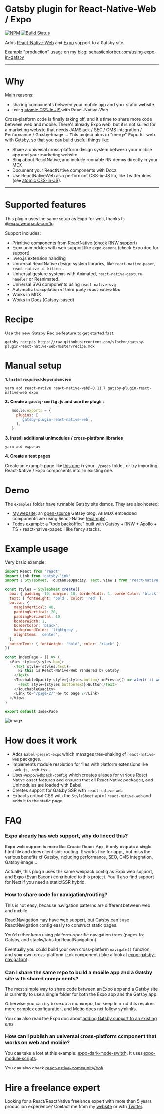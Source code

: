 # Gatsby plugin for React-Native-Web / Expo

[![NPM](https://img.shields.io/npm/dm/gatsby-plugin-react-native-web.svg)](https://www.npmjs.com/package/gatsby-plugin-react-native-web)
[![Build Status](https://travis-ci.com/slorber/gatsby-plugin-react-native-web.svg?branch=master)](https://travis-ci.com/slorber/gatsby-plugin-react-native-web)

Adds [React-Native-Web](https://github.com/necolas/react-native-web) and [Expo](https://docs.expo.io/) support to a Gatsby site.

Example "production" usage on my blog: [sebastienlorber.com/using-expo-in-gatsby](https://sebastienlorber.com/using-expo-in-gatsby)

--- 

# Why

Main reasons:

- sharing components between your mobile app and your static website.
- using [atomic CSS-in-JS](https://sebastienlorber.com/atomic-css-in-js/) with React-Native-Web

Cross-platform code is finally taking off, and it's time to share more code between web and mobile.
There's already Expo web, but it is not suited for a marketing website that needs JAMStack / SEO / CMS integration / Performance / Gatsby-image ...
This project aims to "merge" Expo for web with Gatsby, so that you can build useful things like:

- Share a universal cross-platform design system between your mobile app and your marketing website
- Blog about ReactNative, and include runnable RN demos directly in your MDX
- Document your ReactNative components with Docz
- Use ReactNativeWeb as a performant CSS-in-JS lib, like Twitter does (see [atomic CSS-in-JS](https://sebastienlorber.com/atomic-css-in-js/)).

--- 

# Supported features

This plugin uses the same setup as Expo for web, thanks to [@expo/webpack-config](https://www.npmjs.com/package/@expo/webpack-config)

Support includes:
- Primitive components from ReactNative (check RNW [support](https://github.com/necolas/react-native-web#compatibility-with-react-native))
- Expo unimodules with web support like `expo-camera` (check Expo doc for support)
- .web.js extension handling
- Universal ReactNative design system libraries, like `react-native-paper`, `react-native-ui-kitten`...
- Universal gesture systems with Animated, `react-native-gesture-handler` or Reanimated.
- Universal SVG components using `react-native-svg`
- Automatic transpilation of third party react-native libs
- Works in MDX
- Works in Docz (Gatsby-based)


# Recipe

Use the new Gatsby Recipe feature to get started fast:

```
gatsby recipes https://raw.githubusercontent.com/slorber/gatsby-plugin-react-native-web/master/recipe.mdx
```


# Manual setup


**1. Install required dependencies**

```
yarn add react-native react-native-web@~0.11.7 gatsby-plugin-react-native-web expo
```


**2. Create a `gatsby-config.js` and use the plugin:**

```js
   module.exports = {
     plugins: [
       `gatsby-plugin-react-native-web`,
     ],
   }
```

**3. Install additional unimodules / cross-platform libraries**

```
yarn add expo-av
``` 

**4. Create a test pages**

Create an example page like [this one](./recipePage.js) in your `./pages` folder, or try importing React-Native / Expo components into an existing one.

# Demo

The `examples` folder have runnable Gatsby site demos. They are also hosted:

- [My website](https://sebastienlorber.com): an [open-source](https://github.com/slorber/sebastienlorber.com) Gatsby blog. All MDX embedded components are using React-Native ([example](https://sebastienlorber.com/using-expo-in-gatsby)).
- [Todos example](https://gatsby-rnw-todos.netlify.com): a "todo backoffice" built with Gatsby + RNW + Apollo + TS + react-native-paper: I like fancy stacks.

# Example usage

Very basic example:

```js
import React from 'react'
import Link from 'gatsby-link'
import { StyleSheet, TouchableOpacity, Text, View } from 'react-native'

const styles = StyleSheet.create({
  box: { padding: 10, margin: 10, borderWidth: 1, borderColor: 'black' },
  text: { fontWeight: 'bold', color: 'red' },
  button: {
    marginVertical: 40,
    paddingVertical: 20,
    paddingHorizontal: 10,
    borderWidth: 1,
    borderColor: 'black',
    backgroundColor: 'lightgrey',
    alignItems: 'center',
  },
  buttonText: { fontWeight: 'bold', color: 'black' },
})

const IndexPage = () => (
  <View style={styles.box}>
    <Text style={styles.text}>
      Hi this is React-Native-Web rendered by Gatsby
    </Text>
    <TouchableOpacity style={styles.button} onPress={() => alert('it works')}>
      <Text style={styles.buttonText}>Button</Text>
    </TouchableOpacity>
    <Link to="/page-2/">Go to page 2</Link>
  </View>
)

export default IndexPage
```

![image](https://camo.githubusercontent.com/58ec39b3966cdefb241b90fb4643ad8aa7b971b2/68747470733a2f2f7062732e7477696d672e636f6d2f6d656469612f445844575f715058304149534148532e6a70673a6c61726765)

# How does it work

- Adds `babel-preset-expo` which manages tree-shaking of `react-native-web` packages.
- Implements module resolution for files with platform extensions like `.web.js`, `.web.tsx`...
- Uses `@expo/webpack-config` which creates aliases for various React Native asset features and ensures that all React Native packages, and Unimodules are loaded with Babel.
- Creates support for Gatsby SSR with `react-native-web`
- Extracts critical CSS with the `StyleSheet` api of `react-native-web` and adds it to the static page.

# FAQ


### Expo already has web support, why do I need this?

Expo web support is more like Create-React-App, it only outputs a single html file and does client side routing. It works fine for apps, but miss the various benefits of Gatsby, including performance, SEO, CMS integration, Gatsby-image...

Actually, this plugin uses the same webpack config as Expo web support, and Expo (Evan Bacon) contributed to this project. You'll also find support for Next if you need a static/SSR hybrid.


### How to share code for navigation/routing?

This is not easy, because navigation patterns are different between web and mobile. 

ReactNavigation may have web support, but Gatsby can't use ReactNavigation config easily to construct static pages.

You'd rather keep using platform-specific navigation trees (pages for Gatsby, and stacks/tabs for ReactNavigation).

Eventually you could build your own cross-platform `navigate()` function, and your own cross-platform `Link` component (take a look at [expo-gatsby-navigation](https://github.com/nandorojo/expo-gatsby-navigation)).


### Can I share the same repo to build a mobile app and a Gatsby site with shared components?

The most simple way to share code between an Expo app and a Gatsby site is currently to use a single folder for both the Expo app and the Gatsby app.

Otherwise you can try to setup a monorepo, but keep in mind this requires more complex configuration, and Metro does not follow symlinks.

You can also read the Expo doc about [adding Gatsby support to an existing app](https://docs.expo.io/versions/latest/guides/using-gatsby/).


### How can I publish an universal cross-platform component that works on web and mobile?

You can take a loot at this example: [expo-dark-mode-switch](https://github.com/EvanBacon/expo-dark-mode-switch). It uses [expo-module-scripts](https://www.npmjs.com/package/expo-module-scripts).

You can also check [react-native-community/bob](https://github.com/react-native-community/bob)


# Hire a freelance expert

Looking for a React/ReactNative freelance expert with more than 5 years production experience?
Contact me from my [website](https://sebastienlorber.com/) or with [Twitter](https://twitter.com/sebastienlorber).
